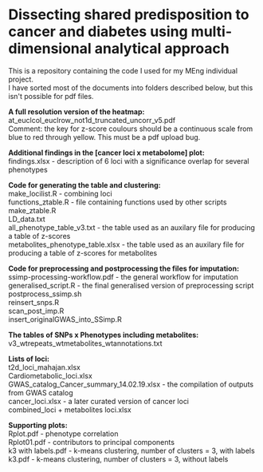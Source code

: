 # Dissecting shared predisposition to cancer and diabetes using multi-dimensional analytical approach <br />

This is a repository containing the code I used for my MEng individual project. <br />
I have sorted most of the documents into folders described below, but this isn't possible for pdf files. <br />

**A full resolution version of the heatmap:** <br />
at_euclcol_euclrow_not1d_truncated_uncorr_v5.pdf <br />
Comment: the key for z-score coulours should be a continuous scale from blue to red through yellow. This must be a pdf upload bug. <br />

**Additional findings in the [cancer loci x metabolome] plot:** <br />
findings.xlsx - description of 6 loci with a significance overlap for several phenotypes <br />

**Code for generating the table and clustering:** <br />
make_locilist.R - combining loci <br />
functions_ztable.R - file containing functions used by other scripts <br />
make_ztable.R <br />
LD_data.txt <br />
all_phenotype_table_v3.txt - the table used as an auxilary file for producing a table of z-scores <br />
metabolites_phenotype_table.xlsx - the table used as an auxilary file for producing a table of z-scores for metabolites <br />

**Code for preprocessing and postprocessing the files for imputation:** <br />
ssimp-processing-workflow.pdf - the general workflow for imputation <br />
generalised_script.R - the final generalised version of preprocessing script <br />
postprocess_ssimp.sh <br />
reinsert_snps.R <br />
scan_post_imp.R <br />
insert_originalGWAS_into_SSimp.R <br />

**The tables of SNPs x Phenotypes including metabolites:** <br />
v3_wtrepeats_wtmetabolites_wtannotations.txt <br />

**Lists of loci:** <br />
t2d_loci_mahajan.xlsx <br />
Cardiometabolic_loci.xlsx <br />
GWAS_catalog_Cancer_summary_14.02.19.xlsx - the compilation of outputs from GWAS catalog <br />
cancer_loci.xlsx - a later curated version of cancer loci <br />
combined_loci + metabolites loci.xlsx <br />

**Supporting plots:** <br />
Rplot.pdf - phenotype correlation <br />
Rplot01.pdf - contributors to principal components <br />
k3 with labels.pdf - k-means clustering, number of clusters = 3, with labels <br />
k3.pdf - k-means clustering, number of clusters = 3, without labels <br />




